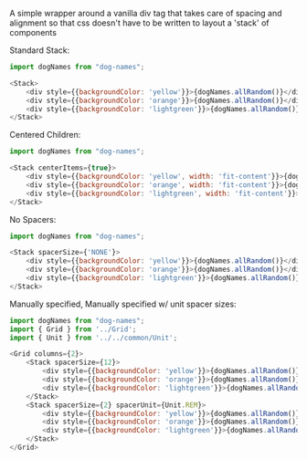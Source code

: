 A simple wrapper around a vanilla div tag that takes care of spacing and alignment so that css doesn't have to be written to layout a 'stack' of components

Standard Stack:
```js
import dogNames from "dog-names";

<Stack>
    <div style={{backgroundColor: 'yellow'}}>{dogNames.allRandom()}</div>
    <div style={{backgroundColor: 'orange'}}>{dogNames.allRandom()}</div>
    <div style={{backgroundColor: 'lightgreen'}}>{dogNames.allRandom()}</div>
</Stack>
```

Centered Children:
```js
import dogNames from "dog-names";

<Stack centerItems={true}>
    <div style={{backgroundColor: 'yellow', width: 'fit-content'}}>{dogNames.allRandom()}</div>
    <div style={{backgroundColor: 'orange', width: 'fit-content'}}>{dogNames.allRandom()}</div>
    <div style={{backgroundColor: 'lightgreen', width: 'fit-content'}}>{dogNames.allRandom()}</div>
</Stack>
```

No Spacers:
```js
import dogNames from "dog-names";

<Stack spacerSize={'NONE'}>
    <div style={{backgroundColor: 'yellow'}}>{dogNames.allRandom()}</div>
    <div style={{backgroundColor: 'orange'}}>{dogNames.allRandom()}</div>
    <div style={{backgroundColor: 'lightgreen'}}>{dogNames.allRandom()}</div>
</Stack>
```

Manually specified, Manually specified w/ unit spacer sizes:
```js
import dogNames from "dog-names";
import { Grid } from '../Grid';
import { Unit } from '../../common/Unit';

<Grid columns={2}>
    <Stack spacerSize={12}>
        <div style={{backgroundColor: 'yellow'}}>{dogNames.allRandom()}</div>
        <div style={{backgroundColor: 'orange'}}>{dogNames.allRandom()}</div>
        <div style={{backgroundColor: 'lightgreen'}}>{dogNames.allRandom()}</div>
    </Stack>
    <Stack spacerSize={2} spacerUnit={Unit.REM}>
        <div style={{backgroundColor: 'yellow'}}>{dogNames.allRandom()}</div>
        <div style={{backgroundColor: 'orange'}}>{dogNames.allRandom()}</div>
        <div style={{backgroundColor: 'lightgreen'}}>{dogNames.allRandom()}</div>
    </Stack>
</Grid>
```
